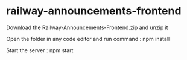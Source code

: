 # railway-announcements-frontend

Download the Railway-Announcements-Frontend.zip and unzip it

Open the folder in any code editor and run command : npm install 

Start the server  :  npm start
